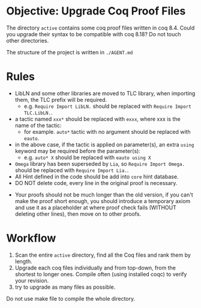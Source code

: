 # Objective: Upgrade Coq Proof Files

The directory `active` contains some coq proof files written in coq 8.4. Could you upgrade their syntax to be compatible with coq 8.18? Do not touch other directories.

The structure of the project is written in `./AGENT.md`

# Rules

- LibLN and some other libraries are moved to TLC library, when importing them, the TLC prefix will be required.
  - e.g. `Require Import LibLN.` should be replaced with `Require Import TLC.LibLN.`.
- a tactic named `xxx*` should be replaced with `exxx`, where xxx is the name of the tactic:
  - for example. `auto*` tactic with no argument should be replaced with `eauto`.
- in the above case, if the tactic is applied on parameter(s), an extra `using` keyword may be required before the parameter(s):
  - e.g. `auto* X` should be replaced with `eauto using X`
- `Omega` library has been superseded by `Lia`, so `Require Import Omega.` should be replaced with `Require Import Lia.`.
- All Hint defined in the code should be add into `core` hint database.
- DO NOT delete code, every line in the original proof is necessary.
<!-- - Your proofs should not be much longer than the old version, if you can't make the proof short enough, you should insert an `admit` where proof check fails (but do not delete other part of the proof), and move to the next one. -->
- Your proofs should not be much longer than the old version, if you can't make the proof short enough, you should introduce a temporary axiom and use it as a placeholder at where proof check fails (WITHOUT deleting other lines), then move on to other proofs.

# Workflow

1. Scan the entire `active` directory, find all the Coq files and rank them by length.
2. Upgrade each coq files individually and from top-down, from the shortest to longer ones. Compile often (using installed coqc) to verify your revision.
3. try to upgrade as many files as possible.

Do not use make file to compile the whole directory.
